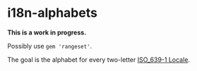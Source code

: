 # i18n-alphabets

**This is a work in progress.**

Possibly use `gem 'rangeset'`. 

The goal is the alphabet for every two-letter [ISO_639-1 Locale](http://en.wikipedia.org/wiki/List_of_ISO_639-1_codes). 